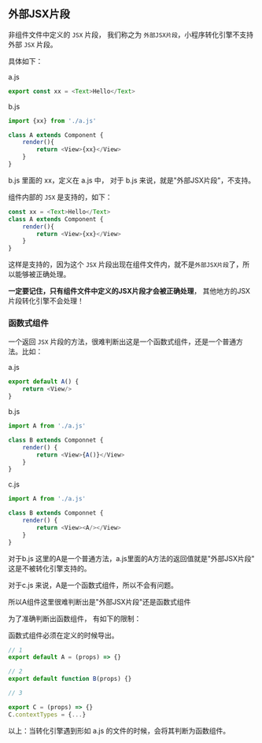 ## 外部JSX片段

非组件文件中定义的 `JSX` 片段， 我们称之为 `外部JSX片段`，小程序转化引擎不支持外部 `JSX` 片段。 

具体如下： 

a.js

```javascript
export const xx = <Text>Hello</Text>
```

b.js

```javascript
import {xx} from './a.js'

class A extends Component {
    render(){
        return <View>{xx}</View>
    }
}
```

b.js 里面的 xx，定义在 a.js 中， 对于 b.js 来说，就是"外部JSX片段"，不支持。 

组件内部的 `JSX` 是支持的，如下：

```javascript
const xx = <Text>Hello</Text>
class A extends Component {
    render(){
        return <View>{xx}</View>
    }
}
```

这样是支持的，因为这个 `JSX` 片段出现在组件文件内，就不是`外部JSX片段`了，所以能够被正确处理。
 
**一定要记住，只有组件文件中定义的JSX片段才会被正确处理**， 其他地方的JSX片段转化引擎不会处理！


### 函数式组件

一个返回 `JSX` 片段的方法，很难判断出这是一个函数式组件，还是一个普通方法。比如： 

a.js

```javascript
export default A() {
    return <View/>
}
```

b.js

```javascript
import A from './a.js'

class B extends Componnet {
    render() {
        return <View>{A()}</View>
    }
}
```

c.js

```javascript
import A from './a.js'

class B extends Componnet {
    render() {
        return <View><A/></View>
    }
}
```

对于b.js 这里的A是一个普通方法，a.js里面的A方法的返回值就是"外部JSX片段" 这是不被转化引擎支持的。 

对于c.js 来说，A是一个函数式组件，所以不会有问题。 

所以A组件这里很难判断出是"外部JSX片段"还是函数式组件

为了准确判断出函数组件， 有如下的限制：

函数式组件必须在定义的时候导出。

```javascript
// 1
export default A = (props) => {}

// 2
export default function B(props) {}

// 3

export C = (props) => {}
C.contextTypes = {...}
```

以上：当转化引擎遇到形如 a.js 的文件的时候，会将其判断为函数组件。